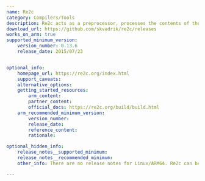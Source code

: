 ```yaml
---
name: Re2c
category: Compilers/Tools
description: Re2c acts as a preprocessor, processes the contents of the blocks, translating them to code in C/C++ and outputs the generated code in place of the block.
download_url: https://github.com/skvadrik/re2c/releases
works_on_arm: true
supported_minimum_version:
    version_number: 0.13.6
    release_date: 2015/07/23


optional_info:
    homepage_url: https://re2c.org/index.html
    support_caveats:
    alternative_options:
    getting_started_resources:
        arm_content:
        partner_content:
        official_docs: https://re2c.org/build/build.html
    arm_recommended_minimum_version:
        version_number:
        release_date:
        reference_content:
        rationale:

optional_hidden_info:
    release_notes__supported_minimum:
    release_notes__recommended_minimum:
    other_info: There are no release notes for Linux/ARM64. Re2c can be built from source via make, from the first version on GitHub, i.e. 0.13.6.

---
```

